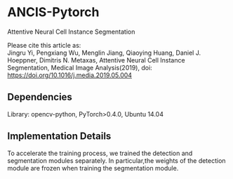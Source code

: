 # ANCIS-Pytorch
Attentive Neural Cell Instance Segmentation

Please  cite  this  article  as:  
Jingru Yi,  Pengxiang Wu,  Menglin Jiang,  Qiaoying Huang, Daniel J. Hoeppner, Dimitris N. Metaxas, Attentive Neural Cell Instance Segmentation, Medical Image Analysis(2019), 
doi: https://doi.org/10.1016/j.media.2019.05.004
 

## Dependencies
Library: opencv-python, PyTorch>0.4.0, Ubuntu 14.04

## Implementation Details
To accelerate the training process, we trained the detection and segmentation modules separately.  In particular,the weights of the detection module are frozen when training the segmentation module.